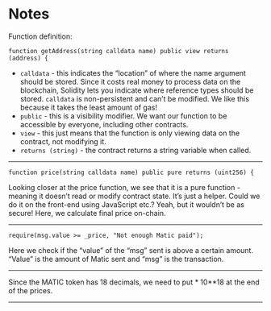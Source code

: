 # Notes

Function definition:

```sol
function getAddress(string calldata name) public view returns (address) {
```

- `calldata` - this indicates the “location” of where the name argument should be stored. Since it costs real money to process data on the blockchain, Solidity lets you indicate where reference types should be stored. `calldata` is non-persistent and can’t be modified. We like this because it takes the least amount of gas!
- `public` - this is a visibility modifier. We want our function to be accessible by everyone, including other contracts.
- `view` - this just means that the function is only viewing data on the contract, not modifying it.
- `returns (string)` - the contract returns a string variable when called.

---

```sol
function price(string calldata name) public pure returns (uint256) {
```

Looking closer at the price function, we see that it is a pure function - meaning it doesn’t read or modify contract state. It’s just a helper. Could we do it on the front-end using JavaScript etc.? Yeah, but it wouldn’t be as secure! Here, we calculate final price on-chain.

---

```sol
require(msg.value >= _price, "Not enough Matic paid");
```

Here we check if the “value” of the “msg” sent is above a certain amount. “Value” is the amount of Matic sent and “msg” is the transaction.

---

Since the MATIC token has 18 decimals, we need to put \* 10\*\*18 at the end of the prices.

---
